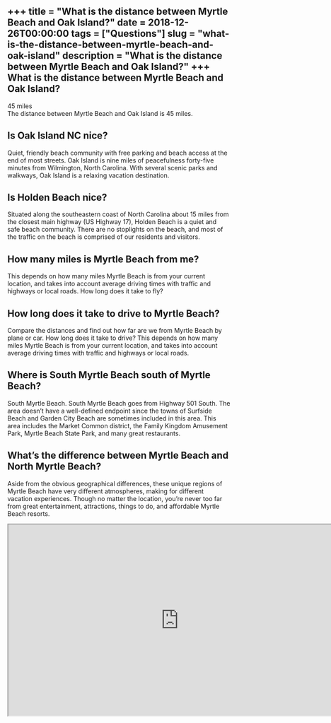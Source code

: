 +++
title = "What is the distance between Myrtle Beach and Oak Island?"
date = 2018-12-26T00:00:00
tags = ["Questions"]
slug = "what-is-the-distance-between-myrtle-beach-and-oak-island"
description = "What is the distance between Myrtle Beach and Oak Island?"
+++
What is the distance between Myrtle Beach and Oak Island?
---------------------------------------------------------

45 miles  
The distance between Myrtle Beach and Oak Island is 45 miles.

Is Oak Island NC nice?
----------------------

Quiet, friendly beach community with free parking and beach access at the end of most streets. Oak Island is nine miles of peacefulness forty-five minutes from Wilmington, North Carolina. With several scenic parks and walkways, Oak Island is a relaxing vacation destination.

Is Holden Beach nice?
---------------------

Situated along the southeastern coast of North Carolina about 15 miles from the closest main highway (US Highway 17), Holden Beach is a quiet and safe beach community. There are no stoplights on the beach, and most of the traffic on the beach is comprised of our residents and visitors.

How many miles is Myrtle Beach from me?
---------------------------------------

This depends on how many miles Myrtle Beach is from your current location, and takes into account average driving times with traffic and highways or local roads. How long does it take to fly?

How long does it take to drive to Myrtle Beach?
-----------------------------------------------

Compare the distances and find out how far are we from Myrtle Beach by plane or car. How long does it take to drive? This depends on how many miles Myrtle Beach is from your current location, and takes into account average driving times with traffic and highways or local roads.

Where is South Myrtle Beach south of Myrtle Beach?
--------------------------------------------------

South Myrtle Beach. South Myrtle Beach goes from Highway 501 South. The area doesn’t have a well-defined endpoint since the towns of Surfside Beach and Garden City Beach are sometimes included in this area. This area includes the Market Common district, the Family Kingdom Amusement Park, Myrtle Beach State Park, and many great restaurants.

What’s the difference between Myrtle Beach and North Myrtle Beach?
------------------------------------------------------------------

Aside from the obvious geographical differences, these unique regions of Myrtle Beach have very different atmospheres, making for different vacation experiences. Though no matter the location, you’re never too far from great entertainment, attractions, things to do, and affordable Myrtle Beach resorts.

<iframe allow="accelerometer; autoplay; clipboard-write; encrypted-media; gyroscope; picture-in-picture" allowfullscreen="" class="__youtube_prefs__  epyt-is-override  no-lazyload" data-no-lazy="1" data-origheight="433" data-origwidth="770" data-skipgform_ajax_framebjll="" height="433" id="_ytid_81529" loading="lazy" src="https://www.youtube.com/embed/mg_xZzeC3gE?enablejsapi=1&autoplay=0&cc_load_policy=0&cc_lang_pref=&iv_load_policy=1&loop=0&modestbranding=0&rel=1&fs=1&playsinline=0&autohide=2&theme=dark&color=red&controls=1&" title="YouTube player" width="770"></iframe>